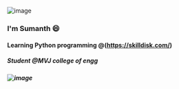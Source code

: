 ![image](https://user-images.githubusercontent.com/92622011/141674382-09dddb28-899e-480f-860a-5f05261aab2d.png)
###  I'm Sumanth 😄
#### Learning Python programming @(https://skilldisk.com/)
##### Student @MVJ college of engg
##### ![image](https://user-images.githubusercontent.com/92622011/146306704-5f2f9ce0-239f-474f-9c74-3983625145f4.png)






